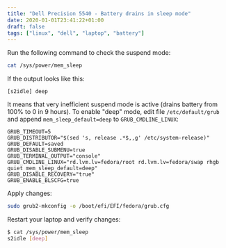 ```yaml
---
title: "Dell Precision 5540 - Battery drains in sleep mode"
date: 2020-01-01T23:41:22+01:00
draft: false
tags: ["linux", "dell", "laptop", "battery"]
---
```


Run the following command to check the suspend mode:
```bash
cat /sys/power/mem_sleep 
```
If the output looks like this:
```
[s2idle] deep
```
It means that very inefficient suspend mode is active (drains battery from 100% to 0 in 9 hours). To enable "deep" mode, edit file `/etc/default/grub` and append `mem_sleep_default=deep` to `GRUB_CMDLINE_LINUX`:
```
GRUB_TIMEOUT=5
GRUB_DISTRIBUTOR="$(sed 's, release .*$,,g' /etc/system-release)"
GRUB_DEFAULT=saved
GRUB_DISABLE_SUBMENU=true
GRUB_TERMINAL_OUTPUT="console"
GRUB_CMDLINE_LINUX="rd.lvm.lv=fedora/root rd.lvm.lv=fedora/swap rhgb quiet mem_sleep_default=deep"
GRUB_DISABLE_RECOVERY="true"
GRUB_ENABLE_BLSCFG=true
```
Apply changes:
```bash
sudo grub2-mkconfig -o /boot/efi/EFI/fedora/grub.cfg
```

Restart your laptop and verify changes:
```bash
$ cat /sys/power/mem_sleep 
s2idle [deep]
```
